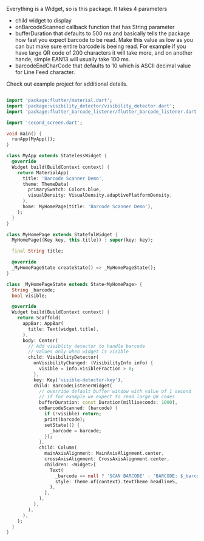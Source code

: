 Everything is a Widget, so is this package.
It takes 4 parameters
- child widget to display
- onBarcodeScanned callback function that has String parameter
- bufferDuration that defaults to 500 ms and basically tells the package how fast you expect barcode to be read. Make this value as low as you can but make sure entire barcode is beeing read. For example if you have large QR code of 200 characters it will take more, and on another hande, simple EAN13 will usually take 100 ms.
- barcodeEndCharCode that defaults to 10 which is ASCII decimal value for Line Feed character.

Check out example project for additional details.

```dart

import 'package:flutter/material.dart';
import 'package:visibility_detector/visibility_detector.dart';
import 'package:flutter_barcode_listener/flutter_barcode_listener.dart';

import 'second_screen.dart';

void main() {
  runApp(MyApp());
}

class MyApp extends StatelessWidget {
  @override
  Widget build(BuildContext context) {
    return MaterialApp(
      title: 'Barcode Scanner Demo',
      theme: ThemeData(
        primarySwatch: Colors.blue,
        visualDensity: VisualDensity.adaptivePlatformDensity,
      ),
      home: MyHomePage(title: 'Barcode Scanner Demo'),
    );
  }
}

class MyHomePage extends StatefulWidget {
  MyHomePage({Key key, this.title}) : super(key: key);

  final String title;

  @override
  _MyHomePageState createState() => _MyHomePageState();
}

class _MyHomePageState extends State<MyHomePage> {
  String _barcode;
  bool visible;

  @override
  Widget build(BuildContext context) {
    return Scaffold(
      appBar: AppBar(
        title: Text(widget.title),
      ),
      body: Center(
        // Add visiblity detector to handle barcode
        // values only when widget is visible
        child: VisibilityDetector(
          onVisibilityChanged: (VisibilityInfo info) {
            visible = info.visibleFraction > 0;
          },
          key: Key('visible-detector-key'),
          child: BarcodeListenerWidget(
            // override default buffer window with value of 1 second
            // if for example we expect to read large QR codes
            bufferDuration: const Duration(milliseconds: 1000),
            onBarcodeScanned: (barcode) {
              if (!visible) return;
              print(barcode);
              setState(() {
                _barcode = barcode;
              });
            },
            child: Column(
              mainAxisAlignment: MainAxisAlignment.center,
              crossAxisAlignment: CrossAxisAlignment.center,
              children: <Widget>[
                Text(
                  _barcode == null ? 'SCAN BARCODE' : 'BARCODE: $_barcode',
                  style: Theme.of(context).textTheme.headline5,
                ), 
              ],
            ),
          ),
        ),
      ),
    );
  }
}


```

